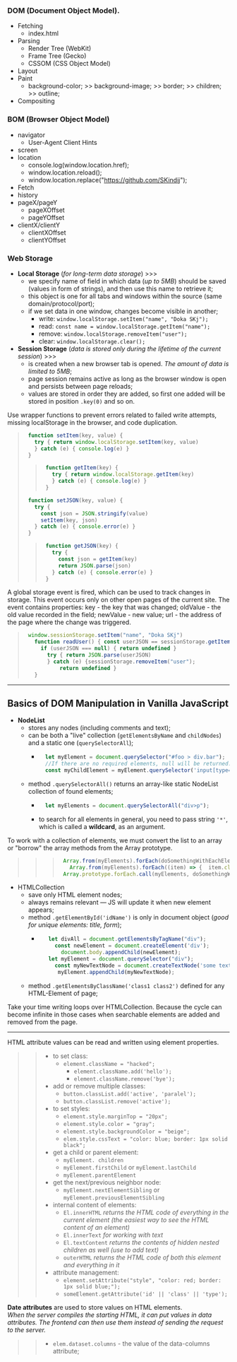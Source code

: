 ### DOM (Document Object Model).
* Fetching
  + index.html
* Parsing
  + Render Tree (WebKit) 
  + Frame Tree (Gecko)
  + CSSOM (CSS Object Model)
* Layout
* Paint
  + background-color;   >>  background-image;   >>   border;   >>   children;   >>   outline;
* Compositing

### BOM (Browser Object Model)
* navigator
  + User-Agent Client Hints
* screen
* location
  + console.log(window.location.href);   
  + window.location.reload();
  + window.location.replace("https://github.com/SKindij");
* Fetch
* history
* pageX/pageY 
  + pageXOffset
  + pageYOffset
* clientX/clientY 
  + clientXOffset
  + clientYOffset

### Web Storage 
+ **Local Storage** (_for long-term data storage_) >>>
  * we specify name of field in which data (_up to 5MB_) should be saved (values in form of strings), and then use this name to retrieve it;
  * this object is one for all tabs and windows within the source (same domain/protocol/port);
  * if we set data in one window, changes become visible in another;
    - write: ``window.localStorage.setItem("name", "Doka SKj");``
    - read: ``const name = window.localStorage.getItem("name");``
    - remove: ``window.localStorage.removeItem("user");``
    - clear: ``window.localStorage.clear();``
+ **Session Storage** (_data is stored only during the lifetime of the current session_) >>>
  * is created when a new browser tab is opened. _The amount of data is limited to 5MB_;
  * page session remains active as long as the browser window is open and persists between page reloads;
  * values are stored in order they are added, so first one added will be stored in position ``.key(0)`` and so on.

Use wrapper functions to prevent errors related to failed write attempts, missing localStorage in the browser, and code duplication.
> ```javascript
>  function setItem(key, value) {
>    try { return window.localStorage.setItem(key, value) 
>    } catch (e) { console.log(e) }
>  } 
> ```
> > ```javascript
> >  function getItem(key) {
> >    try { return window.localStorage.getItem(key)
> >    } catch (e) { console.log(e) }
> >  }
> > ```
> ```javascript
>  function setJSON(key, value) { 
>    try {
>      const json = JSON.stringify(value) 
>      setItem(key, json)
>    } catch (e) { console.error(e) }
>  }
> ```
> > ```javascript
> >  function getJSON(key) {
> >    try {
> >      const json = getItem(key)
> >      return JSON.parse(json)
> >    } catch (e) { console.error(e) }
> >  }
> > ```

A global storage event is fired, which can be used to track changes in storage. This event occurs only on other open pages of the current site. The event contains properties: key - the key that was changed; oldValue - the old value recorded in the field; newValue - new value; url - the address of the page where the change was triggered.
> ```javascript
>  window.sessionStorage.setItem("name", "Doka SKj")
>    function readUser() { const userJSON == sessionStorage.getItem("user")
>      if (userJSON === null) { return undefined } 
>        try { return JSON.parse(userJSON)
>        } catch (e) {sessionStorage.removeItem("user"); 
>            return undefined }
>    }
> ```

___
## Basics of DOM Manipulation in Vanilla JavaScript   

* **NodeList**
  + stores any nodes (including comments and text);
  + can be both a "live" collection (``getElementsByName`` and ``childNodes``) and a static one (``querySelectorAll``);
    - ```javascript
        let myElement = document.querySelector("#foo > div.bar"); 
        //If there are no required elements, null will be returned.
        const myChildElement = myElement.querySelector('input[type="submit"]');
      ``` 
  + method ``.querySelectorAll()`` returns an array-like static NodeList collection of found elements;
    - ```javascript
        let myElements = document.querySelectorAll("div>p");
      ``` 
    - to search for all elements in general, you need to pass string ``'*'``, which is called a **wildcard**, as an argument.  

To work with a collection of elements, we must convert the list to an array or "borrow" the array methods from the Array prototype.
> > > ```javascript
> > >  Array.from(myElements).forEach(doSomethingWithEachElement);
> > >    Array.from(myElements).forEach((item) => {  item.classList.add('foo'); });
> > >  Array.prototype.forEach.call(myElements, doSomethingWithEachElement); 
> > > ```

* HTMLCollection
  + save only HTML element nodes;
  + always remains relevant — JS will update it when new element appears;
  + method ``.getElementById('idName')`` is only in document object (_good for unique elements: title, form_);
    - ```javascript
         let divAll = document.getElementsByTagName("div");
           const newElement = document.createElement('div');
             document.body.appendChild(newElement);
         let myElement = document.querySelector("div");    
           const myNewTextNode = document.createTextNode('some text');
            myElement.appendChild(myNewTextNode);
      ```
  + method ``.getElementsByClassName('class1 class2')`` defined for any HTML-Element of page;

Take your time writing loops over HTMLCollection. Because the cycle can become infinite in those cases when searchable elements are added and removed from the page.

___

HTML attribute values can be read and written using element properties.
> > * to set class:
> >   + ``element.className = "hacked";``
> >     - ``element.className.add('hello');``
> >     - ``element.className.remove('bye');``
> > * add or remove multiple classes:
> >   + ``button.classList.add('active', 'paralel');``
> >   + ``button.classList.remove('active');``
> > * to set styles:
> >   + ``element.style.marginTop = "20px";``
> >   + ``element.style.color = "gray";``
> >   + ``element.style.backgroundColor = "beige";``
> >   + ``elem.style.cssText = "color: blue; border: 1px solid black";``
> > * get a child or parent element:
> >   + ``myElement. children``
> >   + ``myElement.firstChild`` or ``myElement.lastChild``
> >   + ``myElement.parentElement``
> > * get the next/previous neighbor node:
> >   + ``myElement.nextElementSibling`` or ``myElement.previousElementSibling``
> > * internal content of elements:
> >   + ``El.innerHTML`` _returns the HTML code of everything in the current element (the easiest way to see the HTML content of an element)_
> >   + ``El.innerText`` _for working with text_
> >   + ``El.textContent`` _returns the contents of hidden nested children as well (use to add text)_
> >   + ``outerHTML`` _returns the HTML code of both this element and everything in it_
> > * attribute management:
> >   + ``element.setAttribute("style", "color: red; border: 1px solid blue;");``
> >   + ``someElement.getAttribute('id' || 'class' || 'type');``

**Date attributes** are used to store values on HTML elements.<br>
_When the server compiles the starting HTML, it can put values in data attributes. The frontend can then use them instead of sending the request to the server._
> > * ``elem.dataset.columns`` - the value of the data-columns attribute;






